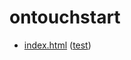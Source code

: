 # ontouchstart

- [index.html](index.html) ([test](http://bigdata-mindstorms.github.io/d3-playground/ontouchstart/))

